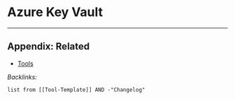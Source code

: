 # Azure Key Vault

---

## Appendix: Related

* [Tools](../../../Tools.md)

*Backlinks:*

````dataview
list from [[Tool-Template]] AND -"Changelog"
````
